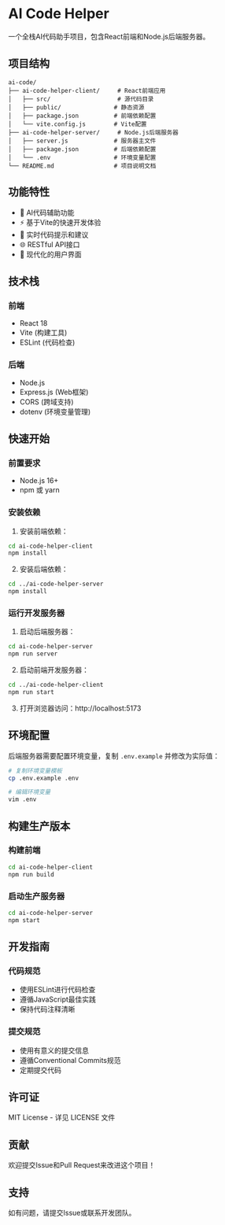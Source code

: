 # AI Code Helper

一个全栈AI代码助手项目，包含React前端和Node.js后端服务器。

## 项目结构

```
ai-code/
├── ai-code-helper-client/     # React前端应用
│   ├── src/                   # 源代码目录
│   ├── public/               # 静态资源
│   ├── package.json          # 前端依赖配置
│   └── vite.config.js        # Vite配置
├── ai-code-helper-server/     # Node.js后端服务器
│   ├── server.js             # 服务器主文件
│   ├── package.json          # 后端依赖配置
│   └── .env                  # 环境变量配置
└── README.md                 # 项目说明文档
```

## 功能特性

- 🤖 AI代码辅助功能
- ⚡ 基于Vite的快速开发体验
- 🔄 实时代码提示和建议
- 🌐 RESTful API接口
- 🎨 现代化的用户界面

## 技术栈

### 前端
- React 18
- Vite (构建工具)
- ESLint (代码检查)

### 后端
- Node.js
- Express.js (Web框架)
- CORS (跨域支持)
- dotenv (环境变量管理)

## 快速开始

### 前置要求
- Node.js 16+ 
- npm 或 yarn

### 安装依赖

1. 安装前端依赖：
```bash
cd ai-code-helper-client
npm install
```

2. 安装后端依赖：
```bash
cd ../ai-code-helper-server
npm install
```

### 运行开发服务器

1. 启动后端服务器：
```bash
cd ai-code-helper-server
npm run server
```

2. 启动前端开发服务器：
```bash
cd ../ai-code-helper-client
npm run start
```

3. 打开浏览器访问：http://localhost:5173

## 环境配置

后端服务器需要配置环境变量，复制 `.env.example` 并修改为实际值：

```bash
# 复制环境变量模板
cp .env.example .env

# 编辑环境变量
vim .env
```

## 构建生产版本

### 构建前端
```bash
cd ai-code-helper-client
npm run build
```

### 启动生产服务器
```bash
cd ai-code-helper-server
npm start
```

## 开发指南

### 代码规范
- 使用ESLint进行代码检查
- 遵循JavaScript最佳实践
- 保持代码注释清晰

### 提交规范
- 使用有意义的提交信息
- 遵循Conventional Commits规范
- 定期提交代码

## 许可证

MIT License - 详见 LICENSE 文件

## 贡献

欢迎提交Issue和Pull Request来改进这个项目！

## 支持

如有问题，请提交Issue或联系开发团队。